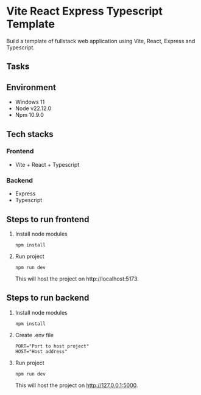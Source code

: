 # Vite React Express Typescript Template

Build a template of fullstack web application using Vite, React, Express and Typescript.

## Tasks

## Environment

- Windows 11
- Node v22.12.0
- Npm 10.9.0

## Tech stacks

### Frontend

- Vite + React + Typescript

### Backend

- Express
- Typescript

## Steps to run frontend

1. Install node modules

   ```shell
   npm install
   ```

2. Run project
   ```shell
   npm run dev
   ```
   This will host the project on http://localhost:5173.

## Steps to run backend

1. Install node modules

   ```shell
   npm install
   ```

2. Create .env file

   ```env
   PORT="Port to host project"
   HOST="Host address"
   ```

3. Run project
   ```shell
   npm run dev
   ```
   This will host the project on http://127.0.0.1:5000.
